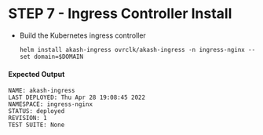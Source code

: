 # STEP 7 - Ingress Controller Install

*   Build the Kubernetes ingress controller

    ```
    helm install akash-ingress ovrclk/akash-ingress -n ingress-nginx --set domain=$DOMAIN
    ```

#### Expected Output

```
NAME: akash-ingress
LAST DEPLOYED: Thu Apr 28 19:08:45 2022
NAMESPACE: ingress-nginx
STATUS: deployed
REVISION: 1
TEST SUITE: None
```
